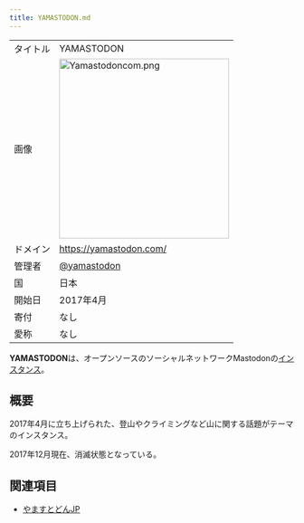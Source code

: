 ```yaml
---
title: YAMASTODON.md
---
```

<div>

|          |                                                                                                                                                                                                                                     |
|----------|-------------------------------------------------------------------------------------------------------------------------------------------------------------------------------------------------------------------------------------|
| タイトル | YAMASTODON                                                                                                                                                                                                                          |
| 画像     | [<img src="/images/thumb/9/91/Yamastodoncom.png/300px-Yamastodoncom.png" srcset="/images/9/91/Yamastodoncom.png 1.5x" width="300" height="318" alt="Yamastodoncom.png" />](/%E3%83%95%E3%82%A1%E3%82%A4%E3%83%AB:Yamastodoncom.png) |
| ドメイン | <a href="https://yamastodon.com/" rel="nofollow">https://yamastodon.com/</a>                                                                                                                                                        |
| 管理者   | <a href="https://yamastodon.com/yamastodon" rel="nofollow">@yamastodon</a>                                                                                                                                                          |
| 国       | 日本                                                                                                                                                                                                                                |
| 開始日   | 2017年4月                                                                                                                                                                                                                           |
| 寄付     | なし                                                                                                                                                                                                                                |
| 愛称     | なし                                                                                                                                                                                                                                |

**YAMASTODON**は、オープンソースのソーシャルネットワークMastodonの[インスタンス](/%E3%82%A4%E3%83%B3%E3%82%B9%E3%82%BF%E3%83%B3%E3%82%B9 "インスタンス")。

## 概要

2017年4月に立ち上げられた、登山やクライミングなど山に関する話題がテーマのインスタンス。

2017年12月現在、消滅状態となっている。

## 関連項目

-   [やますとどんJP](/%E3%82%84%E3%81%BE%E3%81%99%E3%81%A8%E3%81%A9%E3%82%93JP "やますとどんJP")

</div>
